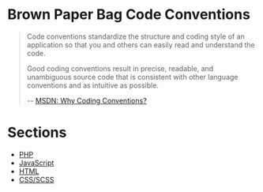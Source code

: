 # Brown Paper Bag Code Conventions

> Code conventions standardize the structure and coding style of an application so that you and others can easily read and understand the code.
> 
> Good coding conventions result in precise, readable, and unambiguous source code that is consistent with other language conventions and as intuitive as possible.
> 
>  -- [MSDN: Why Coding Conventions?](http://msdn.microsoft.com/en-us/library/aa733744(v=vs.60).aspx)

# Sections

 - [PHP](src/php)
 - [JavaScript](src/javascript)
 - [HTML](src/html)
 - [CSS/SCSS](src/css-scss)

